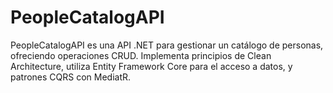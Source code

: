 # PeopleCatalogAPI
PeopleCatalogAPI es una API .NET para gestionar un catálogo de personas, ofreciendo operaciones CRUD. Implementa principios de Clean Architecture, utiliza Entity Framework Core para el acceso a datos, y patrones CQRS con MediatR.
